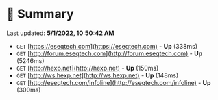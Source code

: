 # 📖 Summary
Last updated: **5/1/2022, 10:50:42 AM**

- `GET` [https://eseqtech.com](https://eseqtech.com) - **Up** (338ms)
- `GET` [http://forum.eseqtech.com](http://forum.eseqtech.com) - **Up** (5246ms)
- `GET` [http://hexp.net](http://hexp.net) - **Up** (150ms)
- `GET` [http://ws.hexp.net](http://ws.hexp.net) - **Up** (148ms)
- `GET` [http://eseqtech.com/infoline](http://eseqtech.com/infoline) - **Up** (300ms)
